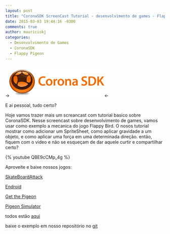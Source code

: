 ```yaml
---
layout: post
title: "CoronaSDK ScreenCast Tutorial - desenvolvimento de games - Flappy Bird #2"
date: 2015-03-03 19:44:16 -0300
comments: true
author: mauriciokj
categories:
  - Desenvolvimento de Games
  - CoronaSDK
  - Flappy Pigeon
---
```

->![alt Desenvolvimento de Games com CoronaSDK Logo](/images/2015-02-09-coronasdk-screencast-tutorial-desenvolvimento-de-games-flappy-bird-number-1/coronasdk_logo.png)<-

E ai pessoal, tudo certo?

Hoje vamos trazer mais um screancast com tutorial basico sobre CoronaSDK.
Nesse screencast sobre desenvolvimento de games, vamos usar como exemplo a mecanica do jogo Flappy Bird.
O nosos tutorial mostrar como adicionar um SpriteSheet, como aplicar gravidade a um objeto, e como aplicar uma força em uma determinada direção.
então, fiquem com o video e não se esqueçam de dar aquele curtir e compartilhar certo?

{% youtube QBE9cCMp_4g %}

<!-- more -->

Aproveite e baixe nossos jogos:

[SkateBoardAttack](https://play.google.com/store/apps/details?id=aftersixgames.com)

[Endroid](https://play.google.com/store/apps/details?id=com.aftersixapps.endroid)

[Get the Pigeon](https://play.google.com/store/apps/details?id=aftersixgames.gtp.com)

[Pigeon Simulator](https://play.google.com/store/apps/details?id=com.aftersixgames.pigeonsimulator)

todos estão [aqui](https://play.google.com/store/apps/developer?id=AfterSixApps)

baixe o exemplo em nosso repositório no [git](https://github.com/aftersixgames/flappy_pigeon/tree/ScreenCast02)
